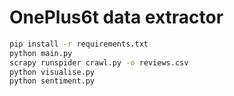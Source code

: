 # OnePlus6t data extractor

```bash
pip install -r requirements.txt
python main.py
scrapy runspider crawl.py -o reviews.csv
python visualise.py 
python sentiment.py
```